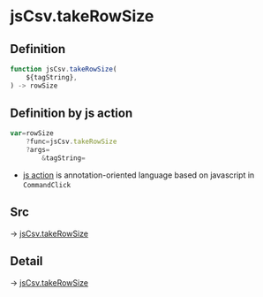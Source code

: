 # jsCsv.takeRowSize

## Definition

```js.js
function jsCsv.takeRowSize(
	${tagString},
) -> rowSize
```


## Definition by js action

```js.js
var=rowSize
	?func=jsCsv.takeRowSize
	?args=
		&tagString=
```

- [js action](#) is annotation-oriented language based on javascript in `CommandClick`

## Src

-> [jsCsv.takeRowSize](https://github.com/puutaro/CommandClick/blob/master/app/src/main/java/com/puutaro/commandclick/fragment_lib/terminal_fragment/js_interface/JsCsv.kt#L24)

## Detail

-> [jsCsv.takeRowSize](https://github.com/puutaro/CommandClick/blob/master/md/developer/js_interface/details/JsCsv/takeRowSize.md)
